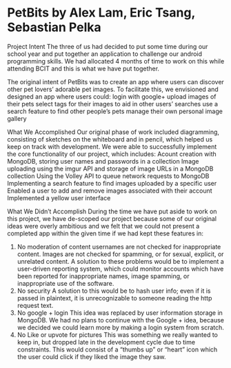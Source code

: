 PetBits
by Alex Lam, Eric Tsang, Sebastian Pelka
=====================================================================================
Project Intent
The three of us had decided to put some time during our school year and put together an application to challenge our android programming skills.
We had allocated 4 months of time to work on this while attending BCIT and this is what we have put together.

The original intent of PetBits was to create an app where users can discover other pet lovers’ adorable pet images. 
To facilitate this, we envisioned and designed an app where users could:
  login with google+
  upload images of their pets
  select tags for their images to aid in other users’ searches
  use a search feature to find other people’s pets
  manage their own personal image gallery
  
What We Accomplished
Our original phase of work included diagramming, consisting of sketches on the whiteboard and in pencil, which helped us keep on track with development. We were able to successfully implement the core functionality of our project, which includes:
  Acount creation with MongoDB, storing user names and passwords in a collection
  Image uploading using the imgur API and storage of image URLs in a MongoDB collection
  Using the Volley API to queue network requests to MongoDB
  Implementing a search feature to find images uploaded by a specific user
  Enabled a user to add and remove images associated with their account
  Implemented a yellow user interface

What We Didn’t Accomplish
During the time we have put aside to work on this project, we have de-scoped our project because some of our original ideas were overly ambitious and we felt that we could not present a completed app within the given time if we had kept these features in:
  1) No moderation of content
    usernames are not checked for inappropriate content.
    Images are not checked for spamming, or for sexual, explicit, or unrelated content.
    A solution to these problems would be to implement a user-driven reporting system, which could monitor accounts which have been reported for inappropriate names, image spamming, or inappropriate use of the software.
  2) No security
    A solution to this would be to hash user info; even if it is passed in plaintext, it is unrecognizable to someone reading the http request text.
  3) No google + login
    This idea was replaced by user information storage in MongoDB. We had no plans to continue with the Google + idea, because we decided we could learn more by making a login system from scratch.
  4) No Like or upvote for pictures
    This was something we really wanted to keep in, but dropped late in the development cycle due to time constraints. This would consist of a “thumbs up” or “heart” icon which the user could click if they liked the image they saw.
